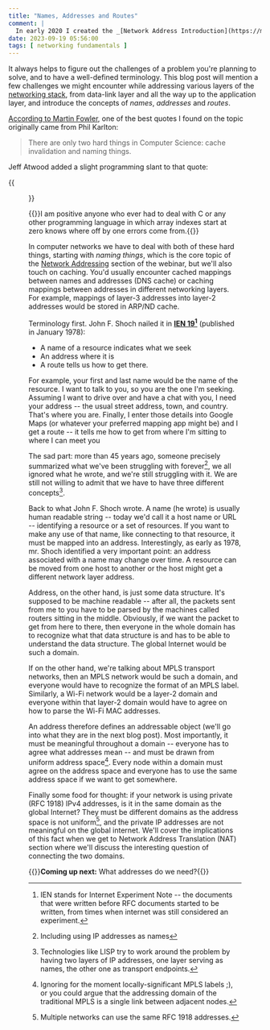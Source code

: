```yaml
---
title: "Names, Addresses and Routes"
comment: |
  In early 2020 I created the _[Network Address Introduction](https://my.ipspace.net/bin/get/Net101/NA1.1%20-%20Network%20Addressing%20Introduction.mp4?doccode=Net101)_ video as part of the _[How Networks Really Work webinar](https://www.ipspace.net/How_Networks_Really_Work)_. This blog post is an edited transcript of the first part of that video.
date: 2023-09-19 05:56:00
tags: [ networking fundamentals ]
---
```

It always helps to figure out the challenges of a problem you're planning to solve, and to have a well-defined terminology. This blog post will mention a few challenges we might encounter while addressing various layers of the [networking stack](https://blog.ipspace.net/2019/09/on-usability-of-osi-layered-networking.html), from data-link layer and all the way up to the application layer, and introduce the concepts of *names*, *addresses* and *routes*.

[According to Martin Fowler](https://martinfowler.com/bliki/TwoHardThings.html), one of the best quotes I found on the topic originally came from Phil Karlton:
<!--more-->
> There are only two hard things in Computer Science: cache invalidation and naming things.

Jeff Atwood added a slight programming slant to that quote:

{{<figure src="/2023/09/hard-things.png">}}

{{<note>}}I am positive anyone who ever had to deal with C or any other programming language in which array indexes start at zero knows where off by one errors come from.{{</note>}}

In computer networks we have to deal with both of these hard things, starting with _naming things_, which is the core topic of the [Network Addressing](https://my.ipspace.net/bin/list?id=Net101#ADDR) section of the webinar, but we'll also touch on caching. You'd usually encounter cached mappings between names and addresses (DNS cache) or caching mappings between addresses in different networking layers. For example, mappings of layer-3 addresses into layer-2 addresses would be stored in ARP/ND cache.

Terminology first. John F. Shoch nailed it in **[IEN 19](https://www.rfc-editor.org/ien/ien19.txt)[^IEN]** (published in January 1978):

[^IEN]: IEN stands for Internet Experiment Note -- the documents that were written before RFC documents started to be written, from times when internet was still considered an experiment.

* A name of a resource indicates what we seek
* An address where it is
* A route tells us how to get there.

For example, your first and last name would be the name of the resource. I want to talk to you, so you are the one I'm seeking. Assuming I want to drive over and have a chat with you, I need your address -- the usual street address, town, and country. That's where you are. Finally, I enter those details into Google Maps (or whatever your preferred mapping app might be) and I get a route -- it tells me how to get from where I'm sitting to where I can meet you

The sad part: more than 45 years ago, someone precisely summarized what we've been struggling with forever[^AN], we all ignored what he wrote, and we're still struggling with it. We are still not willing to admit that we have to have three different concepts[^LISP].

[^AN]: Including using IP addresses as names

[^LISP]: Technologies like LISP try to work around the problem by having two layers of IP addresses, one layer serving as names, the other one as transport endpoints.

Back to what John F. Shoch wrote. A name (he wrote) is usually human readable string -- today we'd call it a host name or URL -- identifying a resource or a set of resources. If you want to make any use of that name, like connecting to that resource, it must be mapped into an address. Interestingly, as early as 1978, mr. Shoch identified a very important point: an address associated with a name may change over time. A resource can be moved from one host to another or the host might get a different network layer address.

Address, on the other hand, is just some data structure. It's supposed to be machine readable -- after all, the packets sent from me to you have to be parsed by the machines called routers sitting in the middle. Obviously, if we want the packet to get from here to there, then everyone in the whole domain has to recognize what that data structure is and has to be able to understand the data structure. The global Internet would be such a domain.

If on the other hand, we're talking about MPLS transport networks, then an MPLS network would be such a domain, and everyone would have to recognize the format of an MPLS label. Similarly, a Wi-Fi network would be a layer-2 domain and everyone within that layer-2 domain would have to agree on how to parse the Wi-Fi MAC addresses. 

An address therefore defines an addressable object (we'll go into what they are in the next blog post). Most importantly, it must be meaningful throughout a domain -- everyone has to agree what addresses mean -- and must be drawn from uniform address space[^MAD]. Every node within a domain must agree on the address space and everyone has to use the same address space if we want to get somewhere.

[^MAD]: Ignoring for the moment locally-significant MPLS labels ;), or you could argue that the addressing domain of the traditional MPLS is a single link between adjacent nodes.

Finally some food for thought: if your network is using private (RFC 1918) IPv4 addresses, is it in the same domain as the global Internet? They must be different domains as the address space is not uniform[^MPA], and the private IP addresses are not meaningful on the global internet. We'll cover the implications of this fact when we get to Network Address Translation (NAT) section where we'll discuss the interesting question of connecting the two domains.

[^MPA]: Multiple networks can use the same RFC 1918 addresses.

{{<next-in-series page="/posts/2023/09/addresses-in-network-stack.md">}}**Coming up next:** What addresses do we need?{{</next-in-series>}}
